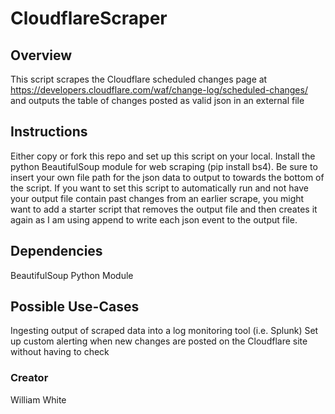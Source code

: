 # CloudflareScraper

## Overview
This script scrapes the Cloudflare scheduled changes page at https://developers.cloudflare.com/waf/change-log/scheduled-changes/ and outputs the table of changes posted as valid json in an external file

## Instructions
Either copy or fork this repo and set up this script on your local. Install the python BeautifulSoup module for web scraping (pip install bs4). Be sure to insert your own file path for the json data to output to towards the bottom of the script. If you want to set this script to automatically run and not have your output file contain past changes from an earlier scrape, you might want to add a starter script that removes the output file and then creates it again as I am using append to write each json event to the output file.

## Dependencies 
BeautifulSoup Python Module

## Possible Use-Cases
Ingesting output of scraped data into a log monitoring tool (i.e. Splunk)
Set up custom alerting when new changes are posted on the Cloudflare site without having to check

### Creator
William White
